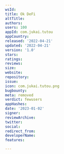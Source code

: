 ```yaml
---
wsId: 
title: Ok DeFi
altTitle: 
authors: 
users: 100
appId: com.jukai.tutou
appCountry: 
released: '2022-04-21'
updated: '2022-04-21'
version: '1.0'
stars: 
ratings: 
reviews: 
size: 
website: 
repository: 
issue: 
icon: com.jukai.tutou.png
bugbounty: 
meta: removed
verdict: fewusers
appHashes: 
date: '2023-01-02'
signer: 
reviewArchive: 
twitter: 
social: 
redirect_from: 
developerName: 
features: 

---
```


